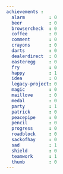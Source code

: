 ```yaml
---
achievements :
  alarm         : 0
  beer          : 0
  browsercheck  : 0
  coffee        : 0
  comment       : 0
  crayons       : 0
  darts         : 0
  dealerdirect  : 0
  easteregg     : 0
  fry           : 0
  happy         : 1
  idea          : 0
  legacy-project: 0
  magic         : 0
  maillove      : 0
  medal         : 0
  party         : 1
  patrick       : 0
  peacepipe     : 0
  pencil        : 0
  progress      : 0
  roadblock     : 0
  sackofhay     : 0
  sad           : 1
  shield        : 0
  teamwork      : 1
  thumb         : 0
---
```


